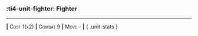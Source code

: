 ### :ti4-unit-fighter: **Fighter**

---

__|__ <span style="font-variant:small-caps;">Cost 1(x2)</span> __|__ <span style="font-variant:small-caps;">Combat 9</span> __|__ <span style="font-variant:small-caps;">Move –</span> __|__
{ .unit-stats }
